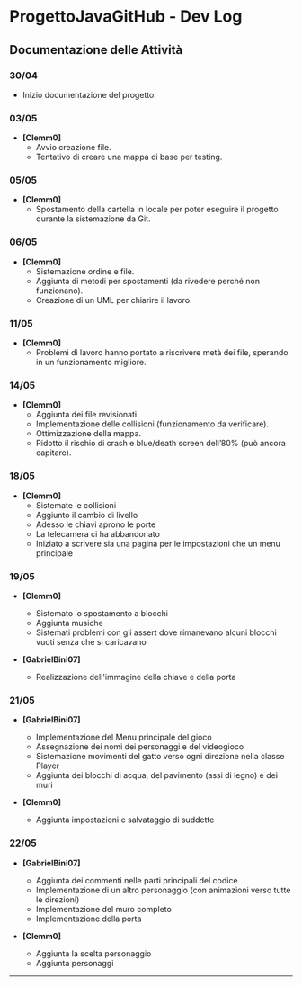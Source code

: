 # ProgettoJavaGitHub - Dev Log

## Documentazione delle Attività

### 30/04
- Inizio documentazione del progetto.

### 03/05
- **[Clemm0]**  
  - Avvio creazione file.
  - Tentativo di creare una mappa di base per testing.

### 05/05
- **[Clemm0]**  
  - Spostamento della cartella in locale per poter eseguire il progetto durante la sistemazione da Git.

### 06/05
- **[Clemm0]**  
  - Sistemazione ordine e file.
  - Aggiunta di metodi per spostamenti (da rivedere perché non funzionano).
  - Creazione di un UML per chiarire il lavoro.

### 11/05
- **[Clemm0]**  
  - Problemi di lavoro hanno portato a riscrivere metà dei file, sperando in un funzionamento migliore.

### 14/05
- **[Clemm0]**  
  - Aggiunta dei file revisionati.
  - Implementazione delle collisioni (funzionamento da verificare).
  - Ottimizzazione della mappa.
  - Ridotto il rischio di crash e blue/death screen dell’80% (può ancora capitare).

### 18/05
- **[Clemm0]**
  - Sistemate le collisioni
  - Aggiunto il cambio di livello
  - Adesso le chiavi aprono le porte
  - La telecamera ci ha abbandonato
  - Iniziato a scrivere sia una pagina per le impostazioni che un menu principale

### 19/05
- **[Clemm0]**
  - Sistemato lo spostamento a blocchi
  - Aggiunta musiche
  - Sistemati problemi con gli assert dove rimanevano alcuni blocchi vuoti senza che si caricavano

- **[GabrielBini07]**
  - Realizzazione dell'immagine della chiave e della porta

### 21/05
- **[GabrielBini07]**
  - Implementazione del Menu principale del gioco
  - Assegnazione dei nomi dei personaggi e del videogioco
  - Sistemazione movimenti del gatto verso ogni direzione nella classe Player
  - Aggiunta dei blocchi di acqua, del pavimento (assi di legno) e dei muri

- **[Clemm0]**
  - Aggiunta impostazioni e salvataggio di suddette

### 22/05
- **[GabrielBini07]**
  - Aggiunta dei commenti nelle parti principali del codice
  - Implementazione di un altro personaggio (con animazioni verso tutte le direzioni)
  - Implementazione del muro completo
  - Implementazione della porta

- **[Clemm0]**
  - Aggiunta la scelta personaggio
  - Aggiunta personaggi
  
---